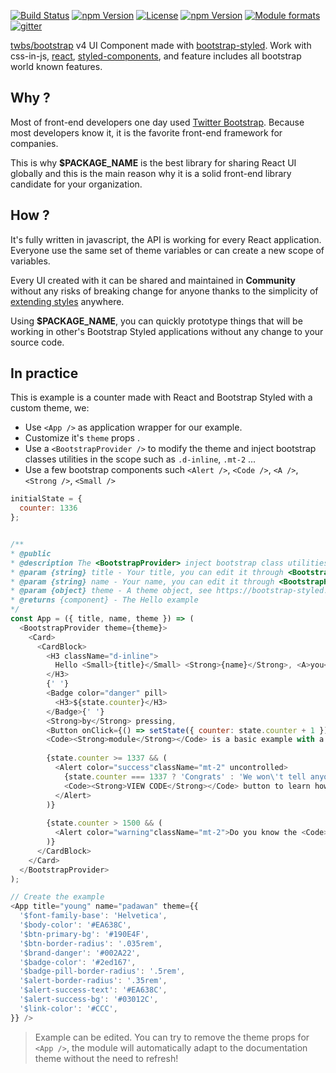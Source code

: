 [![Build Status](https://travis-ci.org/bootstrap-styled/v4.svg?branch=master)](https://travis-ci.org/bootstrap-styled/v4) 
[![npm Version](https://img.shields.io/npm/v/@bootstrap-styled/v4.svg?style=flat)](https://www.npmjs.com/package/@bootstrap-styled/v4) 
[![License](https://img.shields.io/npm/l/@bootstrap-styled/v4.svg?style=flat)](https://www.npmjs.com/package/@bootstrap-styled/v4) 
[![npm Version](https://img.shields.io/node/v/@bootstrap-styled/v4.svg?style=flat)](https://www.npmjs.com/package/@bootstrap-styled/v4) 
[![Module formats](https://img.shields.io/badge/module%20formats-umd%2C%20cjs%2C%20esm-green.svg?style=flat)](https://www.npmjs.com/package/@bootstrap-styled/v4)
[![gitter](https://badges.gitter.im/bootstrap-styled/bootstrap-styled.svg)](https://gitter.im/bootstrap-styled)

[twbs/bootstrap](https://github.com/twbs/bootstrap) v4 UI Component made with [bootstrap-styled](https://bootstrap-styled.github.io/bootstrap-styled). Work with css-in-js, [react](https://github.com/facebook/react), [styled-components](https://github.com/styled-components/styled-components), and feature includes all bootstrap world known features.

## Why ?

Most of front-end developers one day used [Twitter Bootstrap](http://getbootstrap.com). Because most developers know it, it is the favorite front-end framework for companies.

This is why **$PACKAGE_NAME** is the best library for sharing React UI globally and this is the main reason why it is a solid front-end library candidate for your organization.
 
## How ?

It's fully written in javascript, the API is working for every React application. Everyone use the same set of theme variables or can create a new scope of variables.
 
Every UI created with it can be shared and maintained in **Community** without any risks of breaking change for anyone thanks to the simplicity of [extending styles](https://www.styled-components.com/docs/basics#extending-styles) anywhere.

Using **$PACKAGE_NAME**, you can quickly prototype things that will be working in other's Bootstrap Styled applications without any change to your source code.

## In practice

This is example is a counter made with React and Bootstrap Styled with a custom theme, we: 

- Use `<App />` as application wrapper for our example.
- Customize it's `theme` props .
- Use a `<BootstrapProvider />` to modify the theme and inject bootstrap classes utilities in the scope such as `.d-inline`, `.mt-2` ...
- Use a few bootstrap components such `<Alert />`, `<Code />`, `<A />`, `<Strong />`, `<Small />` 
 
```js
initialState = {
  counter: 1336
};


/**
* @public
* @description The <BootstrapProvider> inject bootstrap class utilities and a theme that can be customized.
* @param {string} title - Your title, you can edit it through <BootstrapHello /> 
* @param {string} name - Your name, you can edit it through <BootstrapHello />
* @param {object} theme - A theme object, see https://bootstrap-styled.github.io/bootstrap-styled for more details
* @returns {component} - The Hello example
*/
const App = ({ title, name, theme }) => (
  <BootstrapProvider theme={theme}>
    <Card>
      <CardBlock>
        <H3 className="d-inline">
          Hello <Small>{title}</Small> <Strong>{name}</Strong>, <A>you</A>, can add <Code>1</Code> to
        </H3>
        {' '}
        <Badge color="danger" pill>
          <H3>${state.counter}</H3>
        </Badge>{' '} 
        <Strong>by</Strong> pressing,
        <Button onClick={() => setState({ counter: state.counter + 1 })}>here</Button>. This 
        <Code><Strong>module</Strong></Code> is a basic example with a custom Bootstrap Styled theme.
        
        {state.counter >= 1337 && (
          <Alert color="success"className="mt-2" uncontrolled>
            {state.counter === 1337 ? 'Congrats' : 'We won\'t tell anyone'}, now click on 
            <Code><Strong>VIEW CODE</Strong></Code> button to learn how it work
          </Alert>
        )}
        
        {state.counter > 1500 && (
          <Alert color="warning"className="mt-2">Do you know the <Code><Strong>Code snippet</Strong></Code> can be edited in live?</Alert>
        )}
      </CardBlock>
    </Card>
  </BootstrapProvider>
);

// Create the example
<App title="young" name="padawan" theme={{
  '$font-family-base': 'Helvetica',
  '$body-color': '#EA638C',
  '$btn-primary-bg': '#190E4F',
  '$btn-border-radius': '.035rem',
  '$brand-danger': '#002A22',
  '$badge-color': '#2ed167',
  '$badge-pill-border-radius': '.5rem',
  '$alert-border-radius': '.35rem',
  '$alert-success-text': '#EA638C',
  '$alert-success-bg': '#03012C',
  '$link-color': '#CCC',
}} />
```

> Example can be edited. You can try to remove the theme props for `<App />`, the module will automatically adapt to the documentation theme without the need to refresh! 
